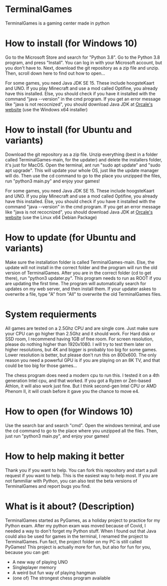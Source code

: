 # TerminalGames
TerminalGames is a gaming center made in python
# How to install (for Windows 10)
Go to the Microsoft Store and search for "Python 3.8". Go to the Python 3.8 program, and press "Install". You can log in with your Microsoft account, but you don't have to. Next, download the git repository as a zip file and unzip. Then, scroll down here to find out how to open...

For some games, you need Java JDK SE 15. These include hoogsteKaart and UNO. If you play Minecraft and use a mod called Optifine, you already have this installed. Else, you should check if you have it installed with the command "java --version" in the cmd program. If you get an error message like "java is not recocnized", you should download Java JDK at [Orcale's website](https://www.oracle.com/be/java/technologies/javase-jdk15-downloads.html) (use the Windows x64 installer)
# How to install (for Ubuntu and variants)
Download the git repository as a zip file. Unzip everything (best in a folder called TerminalGames-main, for the updater) and delete the installers folder, it's just for MacOS. Open the terminal, ant run "sudo apt update" and "sudo apt upgrade". This will update your whole OS, just like the update manager will do. Then use the cd command to go to the place you unzipped the files, run "python3 main.py" and enjoy your games!

For some games, you need Java JDK SE 15. These include hoogsteKaart and UNO. If you play Minecraft and use a mod called Optifine, you already have this installed. Else, you should check if you have it installed with the command "java --version" in the cmd program. If you get an error message like "java is not recocnized", you should download Java JDK at [Orcale's website](https://www.oracle.com/be/java/technologies/javase-jdk15-downloads.html) (use the Linux x64 Debian Package)
# How to update (for Ubuntu and variants)
Make sure the installation folder is called TerminalGames-main. Else, the update will not install in the correct folder and the program will run the old version of TerminalGames. After you are in the correct folder (cd to get there), run "python3 updater.py". This program needs to run as ROOT if you are updating the first time. The program will automatically search for updates on my web server, and then install them. If your updater askes to overwrite a file, type "A" from "All" to overwrite the old TerminalGames files.
# System requierments
All games are tested on a 2.5Ghz CPU and are single core. Just make sure your CPU can go higher than 2.5Ghz and it should work. For Hard disk or SSD room, I recommend having 1GB of free room. For screen resolution, please do nothing higher than 1920x1080. I will try to test them later on higher resolutions, but 4K and bigger is probably too big for some games. Lower resolution is better, but please don't run this on 800x600. The only reason you need a powerful GPU is if you are playing on an 8K TV, and that could be too big for those games...

The chess program does need a modern cpu to run this. I tested it on a 4th generation Intel cpu, and that worked. If you got a Ryzen or Zen-based Athlon, it will also work just fine. But I think second-gen Intel CPU or AMD Phenom II, it will crash before it gave you the chance to move e4.
# How to open (for Windows 10)
Use the search bar and search "cmd". Open the windows terminal, and use the cd command to go to the place where you unzipped all the files. Then, just run "python3 main.py", and enjoy your games!
# How to help making it better
Thank you if you want to help. You can fork this repository and start a pull request if you want to help. This is the easiest way to help most. If you are not fammiliar with Python, you can also test the beta versions of TerminalGames and report bugs you find.
# What is it about? (Description)
TerminalGames started as PyGames, as a holiday project to practice for my Python exam. After my python exam was moved because of Covid, I needed a way to don't forget my Python stuff. When I found out that Java could also be used for games in the terminal, I renamed the project to TerminalGames. Fun fact, the project folder on my PC is still called PyGames! This project is actually more for fun, but also for fun for you, because you can get:
* A new way of playing UNO
* Singleplayer memory
* A weird but fun way of playing hangman
* (one of) The strongest chess program available
